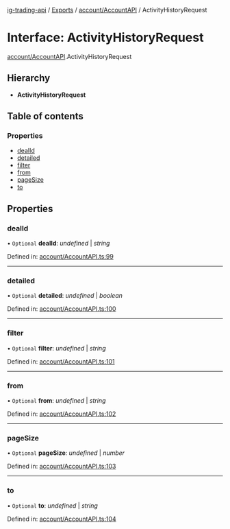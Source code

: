 [ig-trading-api](../README.md) / [Exports](../modules.md) / [account/AccountAPI](../modules/account_accountapi.md) / ActivityHistoryRequest

# Interface: ActivityHistoryRequest

[account/AccountAPI](../modules/account_accountapi.md).ActivityHistoryRequest

## Hierarchy

- **ActivityHistoryRequest**

## Table of contents

### Properties

- [dealId](account_accountapi.activityhistoryrequest.md#dealid)
- [detailed](account_accountapi.activityhistoryrequest.md#detailed)
- [filter](account_accountapi.activityhistoryrequest.md#filter)
- [from](account_accountapi.activityhistoryrequest.md#from)
- [pageSize](account_accountapi.activityhistoryrequest.md#pagesize)
- [to](account_accountapi.activityhistoryrequest.md#to)

## Properties

### dealId

• `Optional` **dealId**: _undefined_ \| _string_

Defined in: [account/AccountAPI.ts:99](https://github.com/bennycode/ig-trading-api/blob/76cc822/src/account/AccountAPI.ts#L99)

---

### detailed

• `Optional` **detailed**: _undefined_ \| _boolean_

Defined in: [account/AccountAPI.ts:100](https://github.com/bennycode/ig-trading-api/blob/76cc822/src/account/AccountAPI.ts#L100)

---

### filter

• `Optional` **filter**: _undefined_ \| _string_

Defined in: [account/AccountAPI.ts:101](https://github.com/bennycode/ig-trading-api/blob/76cc822/src/account/AccountAPI.ts#L101)

---

### from

• `Optional` **from**: _undefined_ \| _string_

Defined in: [account/AccountAPI.ts:102](https://github.com/bennycode/ig-trading-api/blob/76cc822/src/account/AccountAPI.ts#L102)

---

### pageSize

• `Optional` **pageSize**: _undefined_ \| _number_

Defined in: [account/AccountAPI.ts:103](https://github.com/bennycode/ig-trading-api/blob/76cc822/src/account/AccountAPI.ts#L103)

---

### to

• `Optional` **to**: _undefined_ \| _string_

Defined in: [account/AccountAPI.ts:104](https://github.com/bennycode/ig-trading-api/blob/76cc822/src/account/AccountAPI.ts#L104)
